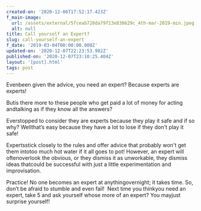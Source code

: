 ```yaml
---
created-on: '2020-12-06T17:52:17.423Z'
f_main-image:
  url: /assets/external/5fceab728da79f13e830629c_4th-mar-2019-min.jpeg
  alt: null
title: Call yourself an Expert?
slug: call-yourself-an-expert
f_date: '2019-03-04T00:00:00.000Z'
updated-on: '2020-12-07T22:23:53.982Z'
published-on: '2020-12-07T23:10:25.404Z'
layout: '[post].html'
tags: post
---
```


Evenbeen given the advice, you need an expert? Because experts are experts!

Butis there more to these people who get paid a lot of money for acting andtalking as if they know all the answers?

Everstopped to consider they are experts because they play it safe and if so why? Wellthat’s easy because they have a lot to lose if they don't play it safe! 

Expertsstick closely to the rules and offer advice that probably won't get them intotoo much hot water if it all goes to pot! However, an expert will oftenoverlook the obvious, or they dismiss it as unworkable, they dismiss ideas thatcould be successful with just a little experimentation and improvisation.

Practice! No one becomes an expert at anythingovernight; it takes time. So, don’t be afraid to stumble and even fail!  Next time you thinkyou need an expert, take 5 and ask yourself whose more of an expert? You mayjust surprise yourself!
